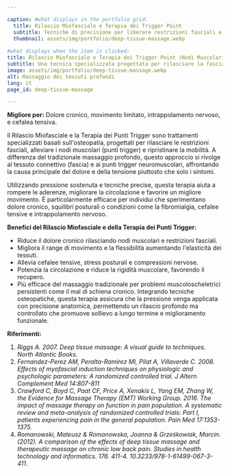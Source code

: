 ```yaml
---

caption: #what displays in the portfolio grid:
  title: Rilascio Miofasciale e Terapia dei Trigger Point
  subtitle: Tecniche di precisione per liberare restrizioni fasciali e alleviare tensioni muscolari profonde.
  thumbnail: assets/img/portfolio/deep-tissue-massage.webp
  
#what displays when the item is clicked:
title: Rilascio Miofasciale e Terapia dei Trigger Point (Nodi Muscolari)
subtitle: Una tecnica specializzata progettata per rilasciare la fascia tesa e i nodi muscolari, ripristinando il movimento e riducendo il dolore. Questo trattamento è particolarmente efficace per condizioni come la fibromialgia, il dolore cronico e il disagio legato alla tensione.
image: assets/img/portfolio/deep-tissue-massage.webp
alt: Massaggio dei tessuti profondi
lang: it
page_id: deep-tissue-massage

---
```

**Migliore per:** Dolore cronico, movimento limitato, intrappolamento nervoso, e cefalea tensiva.

Il Rilascio Miofasciale e la Terapia dei Punti Trigger sono trattamenti specializzati basati sull'osteopatia, progettati per rilasciare le restrizioni fasciali, alleviare i nodi muscolari (punti trigger) e ripristinare la mobilità. A differenza del tradizionale massaggio profondo, questo approccio si rivolge al tessuto connettivo (fascia) e ai punti trigger neuromuscolari, affrontando la causa principale del dolore e della tensione piuttosto che solo i sintomi.

Utilizzando pressione sostenuta e tecniche precise, questa terapia aiuta a rompere le aderenze, migliorare la circolazione e favorire un migliore movimento. È particolarmente efficace per individui che sperimentano dolore cronico, squilibri posturali o condizioni come la fibromialgia, cefalee tensive e intrappolamento nervoso.

**Benefici del Rilascio Miofasciale e della Terapia dei Punti Trigger:**
- Riduce il dolore cronico rilasciando nodi muscolari e restrizioni fasciali.
- Migliora il range di movimento e la flessibilità aumentando l'elasticità dei tessuti.
- Allevia cefalee tensive, stress posturali e compressioni nervose.
- Potenzia la circolazione e riduce la rigidità muscolare, favorendo il recupero.
- Più efficace del massaggio tradizionale per problemi muscoloscheletrici persistenti come il mal di schiena cronico.
Integrando tecniche osteopatiche, questa terapia assicura che la pressione venga applicata con precisione anatomica, permettendo un rilascio profondo ma controllato che promuove sollievo a lungo termine e miglioramento funzionale.

**Riferimenti:**

1. *Riggs A. 2007. Deep tissue massage: A visual guide to techniques. North Atlantic Books.*
2. *Fernandez-Perez AM, Peralta-Ramirez MI, Pilat A, Villaverde C. 2008. Effects of myofascial induction techniques on physiologic and psychologic parameters: A randomized controlled trial. J Altern Complement Med 14:807-811*
3. *Crawford C, Boyd C, Paat CF, Price A, Xenakis L, Yang EM, Zhang W, the Evidence for Massage Therapy (EMT) Working Group. 2016. The impact of massage therapy on function in pain population. A systematic review and meta-analysis of randomized controlled trials: Part I, patients experiencing pain in the general population. Pain Med 17:1353-1375.*
4. *Romanowski, Mateusz & Romanowska, Joanna & Grześkowiak, Marcin. (2012). A comparison of the effects of deep tissue massage and therapeutic massage on chronic low back pain. Studies in health technology and informatics. 176. 411-4. 10.3233/978-1-61499-067-3-411.*
